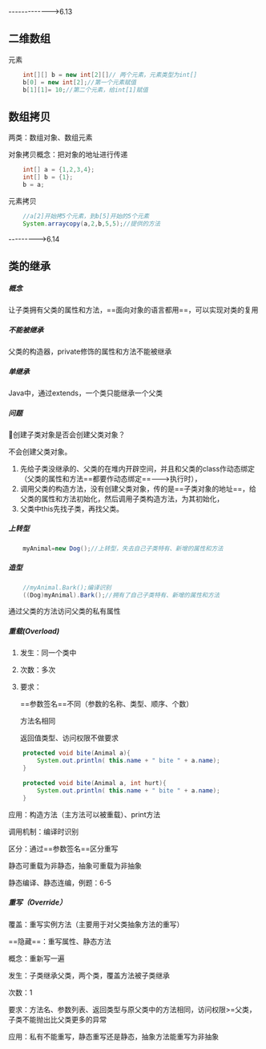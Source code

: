 ------------->6.13

## 二维数组

元素

~~~java
	int[][] b = new int[2][]// 两个元素，元素类型为int[]
    b[0] = new int[2];//第一个元素赋值
	b[1][1]= 10;//第二个元素，给int[1]赋值
~~~

## 数组拷贝

两类：数组对象、数组元素

对象拷贝概念：把对象的地址进行传递

~~~java
	int[] a = {1,2,3,4};
	int[] b = {1};
	b = a;
~~~

元素拷贝

~~~java
	//a[2]开始拷5个元素，到b[5]开始的5个元素	
	System.arraycopy(a,2,b,5,5);//提供的方法
~~~

--------->6.14

## 类的继承

##### 概念

让子类拥有父类的属性和方法，==面向对象的语言都用==，可以实现对类的复用

##### 不能被继承

父类的构造器，private修饰的属性和方法不能被继承

##### 单继承

Java中，通过extends，一个类只能继承一个父类

##### 问题

👀创建子类对象是否会创建父类对象？     

不会创建父类对象。

1. 先给子类没继承的、父类的在堆内开辟空间，并且和父类的class作动态绑定（父类的属性和方法==都要作动态绑定==--->执行时），
2. 调用父类的构造方法，没有创建父类对象，传的是==子类对象的地址==，给父类的属性和方法初始化，然后调用子类构造方法，为其初始化，
3. 父类中this先找子类，再找父类。

##### 上转型

~~~java
	myAnimal=new Dog();//上转型，失去自己子类特有、新增的属性和方法
~~~

##### 造型

~~~java
	//myAnimal.Bark();编译识别
	((Dog)myAnimal).Bark();//拥有了自己子类特有、新增的属性和方法
~~~

通过父类的方法访问父类的私有属性

##### 重载(Overload)

1. 发生：同一个类中

2. 次数：多次

3. 要求：

   ==参数签名==不同（参数的名称、类型、顺序、个数）

   方法名相同

   返回值类型、访问权限不做要求

~~~java
	protected void bite(Animal a){
	    System.out.println( this.name + " bite " + a.name);
	}
	
	protected void bite(Animal a, int hurt){
	    System.out.println( this.name + " bite " + a.name);
	}
~~~

应用：构造方法（主方法可以被重载）、print方法

调用机制：编译时识别

区分：通过==参数签名==区分重写

静态可重载为非静态，抽象可重载为非抽象

静态编译、静态连编，例题：6-5



##### 重写（Override）

覆盖：重写实例方法（主要用于对父类抽象方法的重写）

==隐藏==：重写属性、静态方法

概念：重新写一遍

发生：子类继承父类，两个类，覆盖方法被子类继承

次数：1

要求：方法名、参数列表、返回类型与原父类中的方法相同，访问权限>=父类，子类不能抛出比父类更多的异常

应用：私有不能重写，静态重写还是静态，抽象方法能重写为非抽象
